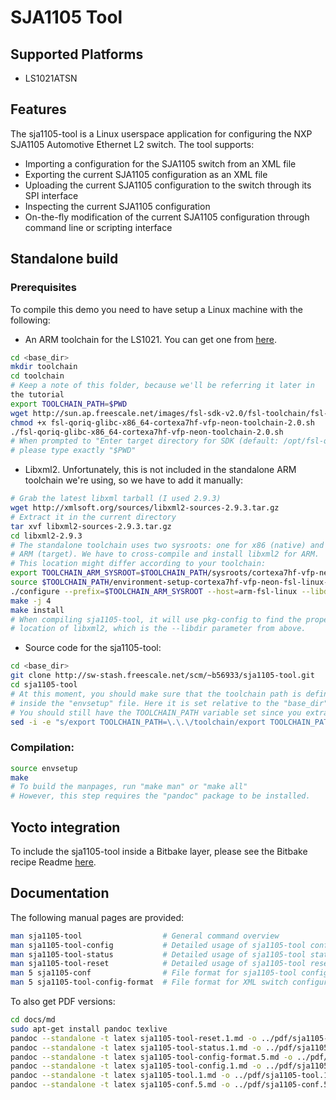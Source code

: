 SJA1105 Tool
============

Supported Platforms
-------------------

* LS1021ATSN

Features
--------

The sja1105-tool is a Linux userspace application for configuring the NXP
SJA1105 Automotive Ethernet L2 switch. The tool supports:
* Importing a configuration for the SJA1105 switch from an XML file
* Exporting the current SJA1105 configuration as an XML file
* Uploading the current SJA1105 configuration to the switch through its
  SPI interface
* Inspecting the current SJA1105 configuration
* On-the-fly modification of the current SJA1105 configuration through command
  line or scripting interface

Standalone build
----------------

### Prerequisites

To compile this demo you need to have setup a Linux machine with the
following:

* An ARM toolchain for the LS1021. You can get one from
  [here](http://sun.ap.freescale.net/images).

```bash
cd <base_dir>
mkdir toolchain
cd toolchain
# Keep a note of this folder, because we'll be referring it later in
the tutorial
export TOOLCHAIN_PATH=$PWD
wget http://sun.ap.freescale.net/images/fsl-sdk-v2.0/fsl-toolchain/fsl-qoriq-glibc-x86_64-cortexa7hf-vfp-neon-toolchain-2.0.sh
chmod +x fsl-qoriq-glibc-x86_64-cortexa7hf-vfp-neon-toolchain-2.0.sh
./fsl-qoriq-glibc-x86_64-cortexa7hf-vfp-neon-toolchain-2.0.sh
# When prompted to "Enter target directory for SDK (default: /opt/fsl-qoriq/2.0):",
# please type exactly "$PWD"
```

* Libxml2. Unfortunately, this is not included in the standalone ARM toolchain
  we're using, so we have to add it manually:

```bash
# Grab the latest libxml tarball (I used 2.9.3)
wget http://xmlsoft.org/sources/libxml2-sources-2.9.3.tar.gz
# Extract it in the current directory
tar xvf libxml2-sources-2.9.3.tar.gz
cd libxml2-2.9.3
# The standalone toolchain uses two sysroots: one for x86 (native) and one for
# ARM (target). We have to cross-compile and install libxml2 for ARM.
# This location might differ according to your toolchain:
export TOOLCHAIN_ARM_SYSROOT=$TOOLCHAIN_PATH/sysroots/cortexa7hf-vfp-neon-fsl-linux-gnueabi
source $TOOLCHAIN_PATH/environment-setup-cortexa7hf-vfp-neon-fsl-linux-gnueabi
./configure --prefix=$TOOLCHAIN_ARM_SYSROOT --host=arm-fsl-linux --libdir=/usr/lib --includedir=/include --without-python
make -j 4
make install
# When compiling sja1105-tool, it will use pkg-config to find the proper
# location of libxml2, which is the --libdir parameter from above.
```

* Source code for the sja1105-tool:

```bash
cd <base_dir>
git clone http://sw-stash.freescale.net/scm/~b56933/sja1105-tool.git
cd sja1105-tool
# At this moment, you should make sure that the toolchain path is defined correctly
# inside the "envsetup" file. Here it is set relative to the "base_dir".
# You should still have the TOOLCHAIN_PATH variable set since you extracted the toolchain.
sed -i -e "s/export TOOLCHAIN_PATH=\.\.\/toolchain/export TOOLCHAIN_PATH=$TOOLCHAIN_PATH/g" envsetup
```

### Compilation:

```bash
source envsetup
make
# To build the manpages, run "make man" or "make all"
# However, this step requires the "pandoc" package to be installed.
```

Yocto integration
-----------------

To include the sja1105-tool inside a Bitbake layer, please see the Bitbake recipe 
Readme [here](http://sw-stash.freescale.net/users/b56933/repos/sja1105-tool-bitbake/browse).

Documentation
-------------

The following manual pages are provided:

```bash
man sja1105-tool                  # General command overview
man sja1105-tool-config           # Detailed usage of sja1105-tool config
man sja1105-tool-status           # Detailed usage of sja1105-tool status
man sja1105-tool-reset            # Detailed usage of sja1105-tool reset
man 5 sja1105-conf                # File format for sja1105-tool configuration
man 5 sja1105-tool-config-format  # File format for XML switch configuration tables
```

To also get PDF versions:

```bash
cd docs/md
sudo apt-get install pandoc texlive
pandoc --standalone -t latex sja1105-tool-reset.1.md -o ../pdf/sja1105-tool-reset.1.pdf
pandoc --standalone -t latex sja1105-tool-status.1.md -o ../pdf/sja1105-tool-status.1.pdf
pandoc --standalone -t latex sja1105-tool-config-format.5.md -o ../pdf/sja1105-tool-config-format.5.pdf
pandoc --standalone -t latex sja1105-tool-config.1.md -o ../pdf/sja1105-tool-config.1.pdf
pandoc --standalone -t latex sja1105-tool.1.md -o ../pdf/sja1105-tool.1.pdf
pandoc --standalone -t latex sja1105-conf.5.md -o ../pdf/sja1105-conf.5.pdf
```
